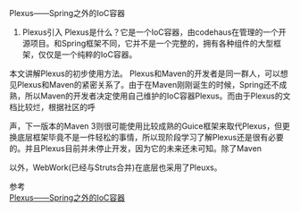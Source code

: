 Plexus——Spring之外的IoC容器


1. Plexus引入
Plexus是什么？它是一个IoC容器，由codehaus在管理的一个开源项目。和Spring框架不同，它并不是一个完整的，拥有各种组件的大型框架，仅仅是一个纯粹的IoC容器。

本文讲解Plexus的初步使用方法。
Plexus和Maven的开发者是同一群人，可以想见Plexus和Maven的紧密关系了。由于在Maven刚刚诞生的时候，Spring还不成熟，所以Maven的开发者决定使用自己维护的IoC容器Plexus。而由于Plexus的文档比较烂，根据社区的呼

声，下一版本的Maven 3则很可能使用比较成熟的Guice框架来取代Plexus，但更换底层框架毕竟不是一件轻松的事情，所以现阶段学习了解Plexus还是很有必要的。并且Plexus目前并未停止开发，因为它的未来还未可知。除了Maven

以外，WebWork(已经与Struts合并)在底层也采用了Pleuxs。






参考  
[Plexus——Spring之外的IoC容器](https://blog.csdn.net/songhuiqiao/article/details/49908165)


